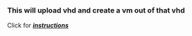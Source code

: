 ### This will upload vhd and create a vm out of that vhd

Click for  [***instructions***](https://github.com/cemvarol/Upload-N-Create/blob/master/Instructions.md)


